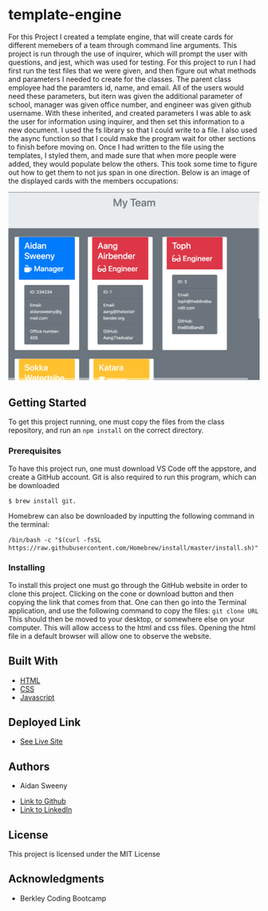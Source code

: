 # template-engine
For this Project I created a template engine, that will create cards for different memebers of a team through command line arguments. This project is run through the use of inquirer, which will prompt the user with questions, and jest, which was used for testing. For this project to run I had first run the test files that we were given, and then figure out what methods and parameters I needed to create for the classes. The parent class employee had the paramters id, name, and email. All of the users would need these parameters, but itern was given the additional parameter of school, manager was given office number, and engineer was given github username. With these inherited, and created parameters I was able to ask the user for information using inquirer, and then set this information to a new document. I used the fs library so that I could write to a file. I also used the async function so that I could make the program wait for other sections to finish before moving on. Once I had written to the file using the templates, I styled them, and made sure that when more people were added, they would populate below the others. This took some time to figure out how to get them to not jus span in one direction. Below is an image of the displayed cards with the members occupations:

![](template.jpg)

## Getting Started

To get this project running, one must copy the files from the class repository, and run an `npm install` on the correct directory.

### Prerequisites

To have this project run, one must download VS Code off the appstore, and create a GitHub account. Git is also required to run this program, which can be downloaded 

```
$ brew install git. 
```
Homebrew can also be downloaded by inputting the following command in the terminal:
```
/bin/bash -c "$(curl -fsSL https://raw.githubusercontent.com/Homebrew/install/master/install.sh)"
```

### Installing

To install this project one must go through the GitHub website in order to clone this project. Clicking on the cone or download button and then copying the link that comes from that. One can then go into the Terminal application, and use the following command to copy the files:
`
git clone URL
`
This should then be moved to your desktop, or somewhere else on your computer. This will allow access to the html and css files. Opening the html file in a default browser will allow one to observe the website.

## Built With

* [HTML](https://developer.mozilla.org/en-US/docs/Web/HTML)
* [CSS](https://developer.mozilla.org/en-US/docs/Web/CSS)
* [Javascript](https://developer.mozilla.org/en-US/docs/Web/JavaScript)

## Deployed Link

* [See Live Site](https://aidansweeny.github.io/template-engine/)

## Authors

* Aidan Sweeny

- [Link to Github](https://github.com/AidanSweeny)
- [Link to LinkedIn](https://www.linkedin.com/in/aidan-sweeny-81075030/)

## License

This project is licensed under the MIT License 

## Acknowledgments

* Berkley Coding Bootcamp



